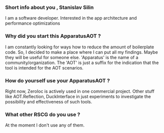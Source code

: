 ### Short info about you , Stanislav Silin

I am a software developer. Interested in the app architecture and performance optimizations

### Why did you start this ApparatusAOT ?

I am constantly looking for ways how to reduce the amount of boilerplate code. So, I decided to make a place where I can put all my findings. Maybe they will be useful for someone else.
 'Apparatus' is the name of a community/organization. The 'AOT' is just a suffix for the indication that the tool is intended for the AOT scenarios.

### How do yourself use your ApparatusAOT ?

Right now, ZeroIoc is actively used in one commercial project. Other stuff like AOT.Reflection, DuckInterface in just experiments to investigate the possibility and effectiveness of such tools.

### What other RSCG do you use ?

At the moment I don't use any of them.


